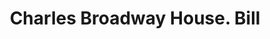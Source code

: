 ---
doi: 10.7916/D8CG1265
date_other: '1917'
date_other_textual: '1917'
form: printed ephemera
genre:
- Invoices
name:
- Charles Broadway House
object_in_context_url: https://biggert.cul.columbia.edu/items/view/ave_biggert_00968
subject_hierarchical_geographic:
- New York, New York, United States
subject_name:
- Charles Broadway House
title: Charles Broadway House. Bill
sort_title: Charles Broadway House. Bill
call_number: ave_biggert_00968
coordinates:
- 40.71277777777778,-74.00583333333333
pid: ave_biggert_00968
identifiers: ave_biggert_00968
thumbnail: https://derivativo-3.library.columbia.edu/iiif/2/ldpd:344329/full/!256,256/0/native.jpg
permalink: /biggert/ave_biggert_00968/
layout: iiif-image-page
---